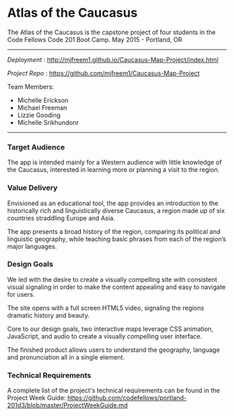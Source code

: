 # Atlas of the Caucasus #

The Atlas of the Caucasus is the capstone project of four students in the Code Fellows Code 201 Boot Camp.
May 2015 -
Portland, OR

---

*Deployment* : <http://mjfreem1.github.io/Caucasus-Map-Project/index.html>

*Project Repo* : <https://github.com/mjfreem1/Caucasus-Map-Project>

Team Members:
* Michelle Erickson
* Michael Freeman
* Lizzie Gooding
* Michelle Srikhundonr

---

### Target Audience ###

The app is intended mainly for a Western audience with little knowledge of the Caucasus, interested in learning more or planning a visit to the region.

### Value Delivery ###

Envisioned as an educational tool, the app provides an introduction to the historically rich and linguistically diverse Caucasus, a region made up of six countries straddling Europe and Asia.

The app presents a broad history of the region, comparing its political and linguistic geography, while teaching basic phrases from each of the region’s major languages.

### Design Goals ###

We led with the desire to create a visually compelling site with consistent visual signaling in order to make the content appealing and easy to navigate for users.

The site opens with a full screen HTML5 video, signaling the regions dramatic history and beauty.

Core to our design goals, two interactive maps leverage CSS animation, JavaScript, and audio to create a visually compelling user interface.

The finished product allows users to understand the geography, language and pronunciation all in a single element.

### Technical Requirements ###

A complete list of the project's technical requirements can be found in the Project Week Guide:
<https://github.com/codefellows/portland-201d3/blob/master/ProjectWeekGuide.md>
